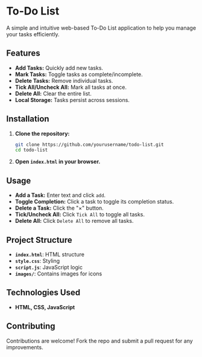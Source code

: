 # To-Do List
A simple and intuitive web-based To-Do List application to help you manage your tasks efficiently.

## Features

- **Add Tasks:** Quickly add new tasks.
- **Mark Tasks:** Toggle tasks as complete/incomplete.
- **Delete Tasks:** Remove individual tasks.
- **Tick All/Uncheck All:** Mark all tasks at once.
- **Delete All:** Clear the entire list.
- **Local Storage:** Tasks persist across sessions.


## Installation

1. **Clone the repository:**

   ```bash
   git clone https://github.com/yourusername/todo-list.git
   cd todo-list
   ```

2. **Open `index.html` in your browser.**

## Usage

- **Add a Task:** Enter text and click `add`.
- **Toggle Completion:** Click a task to toggle its completion status.
- **Delete a Task:** Click the "×" button.
- **Tick/Uncheck All:** Click `Tick All` to toggle all tasks.
- **Delete All:** Click `Delete All` to remove all tasks.

## Project Structure

- **`index.html`**: HTML structure
- **`style.css`**: Styling
- **`script.js`**: JavaScript logic
- **`images/`**: Contains images for icons

## Technologies Used

- **HTML, CSS, JavaScript**

## Contributing

Contributions are welcome! Fork the repo and submit a pull request for any improvements.
